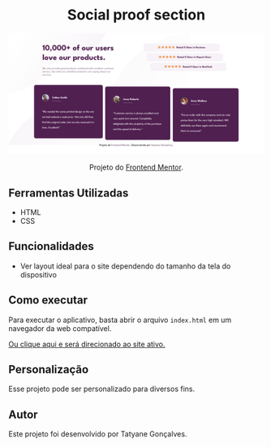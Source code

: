 # <h1 align="center">Social proof section</h1>
<img src="./assets/images/preview.png">

<p align="center"> Projeto do <a href="https://www.frontendmentor.io/home">Frontend Mentor</a>.</p>

## Ferramentas Utilizadas 
- HTML
- CSS

## Funcionalidades 
- Ver  layout ideal para o site dependendo do tamanho da tela do dispositivo

## Como executar

Para executar o aplicativo, basta abrir o arquivo `index.html` em um navegador da web compatível.

[Ou clique aqui e será direcionado ao site ativo.](https://tatyanepgoncalves.github.io/Social-Proof/)


## Personalização
Esse projeto pode ser personalizado para diversos fins.

## Autor
Este projeto foi desenvolvido por Tatyane Gonçalves.